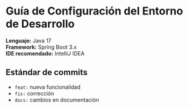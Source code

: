 # Guía de Configuración del Entorno de Desarrollo

**Lenguaje:** Java 17  
**Framework:** Spring Boot 3.x  
**IDE recomendado:** IntelliJ IDEA  

## Estándar de commits
- `feat:` nueva funcionalidad  
- `fix:` corrección  
- `docs:` cambios en documentación

